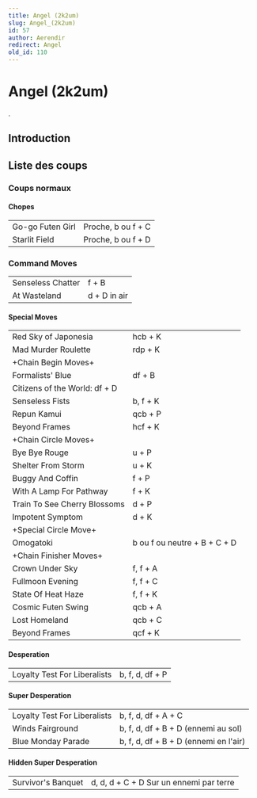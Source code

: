 ```yaml
---
title: Angel (2k2um)
slug: Angel_(2k2um)
id: 57
author: Aerendir
redirect: Angel
old_id: 110
---
```


# Angel (2k2um)

.

## Introduction

## Liste des coups

### Coups normaux

#### Chopes

|                  |                    |
|------------------|--------------------|
| Go-go Futen Girl | Proche, b ou f + C |
| Starlit Field    | Proche, b ou f + D |

### Command Moves

|                   |              |
|-------------------|--------------|
| Senseless Chatter | f + B        |
| At Wasteland      | d + D in air |

#### Special Moves

|                               |                              |
|-------------------------------|------------------------------|
| Red Sky of Japonesia          | hcb + K                      |
| Mad Murder Roulette           | rdp + K                      |
| +Chain Begin Moves+           |                              |
| Formalists' Blue              | df + B                       |
| Citizens of the World: df + D |                              |
| Senseless Fists               | b, f + K                     |
| Repun Kamui                   | qcb + P                      |
| Beyond Frames                 | hcf + K                      |
| +Chain Circle Moves+          |                              |
| Bye Bye Rouge                 | u + P                        |
| Shelter From Storm            | u + K                        |
| Buggy And Coffin              | f + P                        |
| With A Lamp For Pathway       | f + K                        |
| Train To See Cherry Blossoms  | d + P                        |
| Impotent Symptom              | d + K                        |
| +Special Circle Move+         |                              |
| Omogatoki                     | b ou f ou neutre + B + C + D |
| +Chain Finisher Moves+        |                              |
| Crown Under Sky               | f, f + A                     |
| Fullmoon Evening              | f, f + C                     |
| State Of Heat Haze            | f, f + K                     |
| Cosmic Futen Swing            | qcb + A                      |
| Lost Homeland                 | qcb + C                      |
| Beyond Frames                 | qcf + K                      |

#### Desperation

|                              |                 |
|------------------------------|-----------------|
| Loyalty Test For Liberalists | b, f, d, df + P |

#### Super Desperation

|                              |                                       |
|------------------------------|---------------------------------------|
| Loyalty Test For Liberalists | b, f, d, df + A + C                   |
| Winds Fairground             | b, f, d, df + B + D (ennemi au sol)   |
| Blue Monday Parade           | b, f, d, df + B + D (ennemi en l'air) |

#### Hidden Super Desperation

|                    |                                         |
|--------------------|-----------------------------------------|
| Survivor's Banquet | d, d, d + C + D Sur un ennemi par terre |
